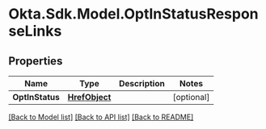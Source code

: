 # Okta.Sdk.Model.OptInStatusResponseLinks

## Properties

Name | Type | Description | Notes
------------ | ------------- | ------------- | -------------
**OptInStatus** | [**HrefObject**](HrefObject.md) |  | [optional] 

[[Back to Model list]](../README.md#documentation-for-models) [[Back to API list]](../README.md#documentation-for-api-endpoints) [[Back to README]](../README.md)


